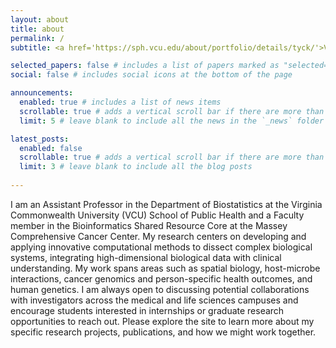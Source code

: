 ```yaml
---
layout: about
title: about
permalink: /
subtitle: <a href='https://sph.vcu.edu/about/portfolio/details/tyck/'>VCU SOPH</a>

selected_papers: false # includes a list of papers marked as "selected={true}"
social: false # includes social icons at the bottom of the page

announcements:
  enabled: true # includes a list of news items
  scrollable: true # adds a vertical scroll bar if there are more than 3 news items
  limit: 5 # leave blank to include all the news in the `_news` folder

latest_posts:
  enabled: false
  scrollable: true # adds a vertical scroll bar if there are more than 3 new posts items
  limit: 3 # leave blank to include all the blog posts
  
---
```


I am an Assistant Professor in the Department of Biostatistics at the Virginia Commonwealth University (VCU) School of Public Health and a Faculty member in the Bioinformatics Shared Resource Core at the Massey Comprehensive Cancer Center. My research centers on developing and applying innovative computational methods to dissect complex biological systems, integrating high-dimensional biological data with clinical understanding. My work spans areas such as spatial biology, host-microbe interactions, cancer genomics and person-specific health outcomes, and human genetics. I am always open to discussing potential collaborations with investigators across the medical and life sciences campuses and encourage students interested in internships or graduate research opportunities to reach out. Please explore the site to learn more about my specific research projects, publications, and how we might work together.
